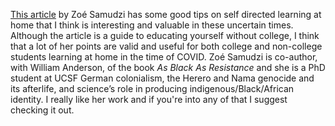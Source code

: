 [This article](https://www.vice.com/en_us/article/pkyv4n/guide-to-getting-education-without-college) by Zoé Samudzi has some good tips on self directed learning at home that I think is interesting and valuable in these uncertain times. Although the article is a guide to educating yourself without college, I think that a lot of her points are valid and useful for both college and non-college students learning at home in the time of COVID. Zoé Samudzi is co-author, with William Anderson, of the book *As Black As Resistance* and she is a PhD student at UCSF German colonialism, the Herero and Nama genocide and its afterlife, and science’s role in producing indigenous/Black/African identity. I really like her work and if you're into any of that I suggest checking it out.
